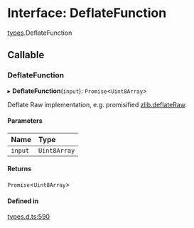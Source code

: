 # Interface: DeflateFunction

[types](../modules/types.md).DeflateFunction

## Callable

### DeflateFunction

▸ **DeflateFunction**(`input`): `Promise`<`Uint8Array`\>

Deflate Raw implementation, e.g. promisified [zlib.deflateRaw](https://nodejs.org/api/zlib.html#zlib_zlib_deflateraw_buffer_options_callback).

#### Parameters

| Name | Type |
| :------ | :------ |
| `input` | `Uint8Array` |

#### Returns

`Promise`<`Uint8Array`\>

#### Defined in

[types.d.ts:590](https://github.com/panva/jose/blob/v3.16.1/src/types.d.ts#L590)
